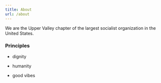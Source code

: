 ```yaml
---
title: About
url: /about
---
```


We are the Upper Valley chapter of the largest socialist organization in the United States.

### Principles

- dignity

- humanity

- good vibes
